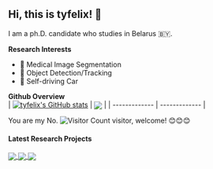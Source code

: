 ## Hi, this is tyfelix! 👋

<!--
**tyjcbzd/tyjcbzd** is a ✨ _special_ ✨ repository because its `README.md` (this file) appears on your GitHub profile.

Here are some ideas to get you started:
- 🔭 I’m currently working on ...
- 🌱 I’m currently learning ...
- 👯 I’m looking to collaborate on ...
- 🤔 I’m looking for help with ...
- 💬 Ask me about ...
- 📫 How to reach me: ...
- 😄 Pronouns: ...
- ⚡ Fun fact: ...
-->
I am a ph.D. candidate who studies in Belarus 🇧🇾.

**Research Interests**
- 🏥 Medical Image Segmentation 
- 📸 Object Detection/Tracking 
- 🚗 Self-driving Car 

**Github Overview**
<br />
| [![tyfelix's GitHub stats](https://github-readme-stats.vercel.app/api?username=tyjcbzd&layout=compact&theme=graywhite&hide_border=true)](https://github.com/anuraghazra/github-readme-stats) | <a href="https://github.com/anuraghazra/github-readme-stats"><img align="center" src="https://github-readme-stats.vercel.app/api/top-langs/?username=tyjcbzd&layout=compact&theme=graywhite&hide_border=true" /></a> |
| ------------- | ------------- |

You are my No. ![Visitor Count](https://profile-counter.glitch.me/tyjcbzd/count.svg) visitor, welcome! :blush::blush::blush:


#### Latest Research Projects


<a href="https://github.com/tyjcbzd/EHANet">
  <img align="center" src="https://github-readme-stats.vercel.app/api/pin/?username=tyjcbzd&repo=EHANet&theme=graywhite" />
</a>
<a href="https://github.com/tyjcbzd/LANet">
  <img align="center" src="https://github-readme-stats.vercel.app/api/pin/?username=tyjcbzd&repo=LANet&theme=graywhite" />
</a>
<a href="https://github.com/tyjcbzd/FE-Net">
  <img align="center" src="https://github-readme-stats.vercel.app/api/pin/?username=tyjcbzd&repo=FENet&theme=graywhite" />
</a>
<br />
<br />
